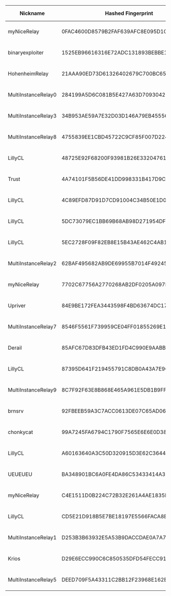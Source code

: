 | Nickname |  Hashed Fingerprint	| Or Addresses | Contact | Running | Flags | Last Seen | First Seen | Last Restarted | Advertised Bandwidth | Platform | Version | Version Status | Recommended Version | Verified hostnames | Exit policy |
|---|---|---|---|---|---|---|---|---|---|---|---|---|---|---|---|
|myNiceRelay | 0FAC4600D8579B2FAF639AFC8E095D1CB85CA13E | ["156.246.18.209:443"] | info@edgenext.com | true | Running, V2Dir, Valid | 2025-10-10 20:00:00 | 2025-10-10 07:00:00 | 2025-10-10 06:47:38 | 0 | Tor 0.4.8.18 on Linux | 0.4.8.18 | recommended | true | N/A | ["reject *:*"]|
|binaryexploiter | 1525EB96616316E72ADC131893BEBBE1FA46F97E | ["16.171.174.85:9001"] | ajithkumara545454@gmail.com | true | Running, V2Dir, Valid | 2025-10-10 20:00:00 | 2025-10-10 12:00:00 | 2025-10-10 17:31:33 | 0 | Tor 0.4.8.18 on Linux | 0.4.8.18 | recommended | true | ["ec2-16-171-174-85.eu-north-1.compute.amazonaws.com"] | ["reject *:*"]|
|HohenheimRelay | 21AAA90ED73D61326402679C700BC65C5D3EEDFD | ["103.49.61.223:9001","[2a0c:9a40:9202:fd7f:e984:a977:54c4:1096]:9001"] | hohenheimp@gmail.com | true | Running, V2Dir, Valid | 2025-10-10 20:00:00 | 2025-10-10 11:00:00 | 2025-10-10 10:49:30 | 0 | Tor 0.4.8.18 on Linux | 0.4.8.18 | recommended | true | N/A | ["reject *:*"]|
|MultiInstanceRelay0 | 284199A5D6C081B5E427A63D70930422A6AD846E | ["95.216.8.226:17000","[2a01:4f9:2a:92b::2]:17000"] | <operator@example.com> | false | Running, V2Dir, Valid | 2025-10-10 13:00:00 | 2025-10-10 13:00:00 | 2025-10-10 12:13:58 | 0 | Tor 0.4.8.10 on Linux | 0.4.8.10 | recommended | true | ["static.226.8.216.95.clients.your-server.de"] | ["reject *:*"]|
|MultiInstanceRelay3 | 34B953AE59A7E32D03D146A79EB45556F69947FA | ["95.216.8.226:17003","[2a01:4f9:2a:92b::2]:17003"] | <operator@example.com> | false | Running, V2Dir, Valid | 2025-10-10 13:00:00 | 2025-10-10 13:00:00 | 2025-10-10 12:15:37 | 0 | Tor 0.4.8.10 on Linux | 0.4.8.10 | recommended | true | ["static.226.8.216.95.clients.your-server.de"] | ["reject *:*"]|
|MultiInstanceRelay8 | 4755839EE1CBD45722C9CF85F007D224F8DFE711 | ["95.216.8.226:17008","[2a01:4f9:2a:92b::2]:17008"] | <operator@example.com> | false | Running, V2Dir, Valid | 2025-10-10 13:00:00 | 2025-10-10 13:00:00 | 2025-10-10 12:18:21 | 0 | Tor 0.4.8.10 on Linux | 0.4.8.10 | recommended | true | ["static.226.8.216.95.clients.your-server.de"] | ["reject *:*"]|
|LillyCL | 48725E92F68200F93981B26E33204761B72EA267 | ["152.53.210.165:9007","[2a0a:4cc0:2000:cd4c::12]:9007"] | nashepro [at] proton [dot] me | true | Running, V2Dir, Valid | 2025-10-10 20:00:00 | 2025-10-10 19:00:00 | 2025-10-10 18:47:13 | 0 | Tor 0.4.8.18 on Linux | 0.4.8.18 | recommended | true | ["us.okade.pro"] | ["reject *:*"]|
|Trust | 4A74101F5B56DE41DD998331B417D9C625F9E9A4 | ["158.69.195.237:9001","[2607:5300:205:200::70d3]:9001"] | N/A | true | Running, V2Dir, Valid | 2025-10-10 20:00:00 | 2025-10-10 00:00:00 | 2025-10-09 23:31:22 | 0 | Tor 0.4.8.16 on Linux | 0.4.8.16 | recommended | true | ["vps-7f62f432.vps.ovh.ca"] | ["reject *:*"]|
|LillyCL | 4C89EFD87D91D7CD91004C34B50E1D06085A80F0 | ["152.53.210.165:9008","[2a0a:4cc0:2000:cd4c::12]:9008"] | nashepro [at] proton [dot] me | true | Running, V2Dir, Valid | 2025-10-10 20:00:00 | 2025-10-10 19:00:00 | 2025-10-10 18:47:28 | 0 | Tor 0.4.8.18 on Linux | 0.4.8.18 | recommended | true | ["us.okade.pro"] | ["reject *:*"]|
|LillyCL | 5DC73079EC1BB69B68AB98D271954DF547A5D303 | ["152.53.210.165:9004","[2a0a:4cc0:2000:cd4c::12]:9004"] | nashepro [at] proton [dot] me | false | Running, V2Dir, Valid | 2025-10-10 19:00:00 | 2025-10-10 19:00:00 | 2025-10-10 18:46:45 | 0 | Tor 0.4.8.18 on Linux | 0.4.8.18 | recommended | true | ["us.okade.pro"] | ["reject *:*"]|
|LillyCL | 5EC2728F09F82EB8E15B43AE462C4AB12D9AF933 | ["152.53.210.165:9003","[2a0a:4cc0:2000:cd4c::12]:9003"] | nashepro [at] proton [dot] me | true | Running, V2Dir, Valid | 2025-10-10 20:00:00 | 2025-10-10 19:00:00 | 2025-10-10 18:46:31 | 0 | Tor 0.4.8.18 on Linux | 0.4.8.18 | recommended | true | ["us.okade.pro"] | ["reject *:*"]|
|MultiInstanceRelay2 | 62BAF495682AB9DE69955B7014F49245844C6C40 | ["95.216.8.226:17002","[2a01:4f9:2a:92b::2]:17002"] | <operator@example.com> | false | Running, V2Dir, Valid | 2025-10-10 13:00:00 | 2025-10-10 13:00:00 | 2025-10-10 12:15:04 | 0 | Tor 0.4.8.10 on Linux | 0.4.8.10 | recommended | true | ["static.226.8.216.95.clients.your-server.de"] | ["reject *:*"]|
|myNiceRelay | 7702C67756A2770268AB2DF0205A097E7E8F52CD | ["82.27.178.36:443"] | info@edgenext.com | true | Running, V2Dir, Valid | 2025-10-10 20:00:00 | 2025-10-10 08:00:00 | 2025-10-10 06:54:30 | 0 | Tor 0.4.8.18 on Linux | 0.4.8.18 | recommended | true | N/A | ["reject *:*"]|
|Upriver | 84E9BE172FEA3443598F4BD63674DC17494C790A | ["91.98.24.159:443","[2a01:4f8:c2c:f1a7::1]:443"] | Upriver@proton.me | true | Running, V2Dir, Valid | 2025-10-10 20:00:00 | 2025-10-10 14:00:00 | 2025-10-10 13:38:00 | 0 | Tor 0.4.8.18 on Linux | 0.4.8.18 | recommended | true | ["static.159.24.98.91.clients.your-server.de"] | ["reject *:*"]|
|MultiInstanceRelay7 | 8546F5561F739959CE04FF01855269E1E4D01593 | ["95.216.8.226:17007","[2a01:4f9:2a:92b::2]:17007"] | <operator@example.com> | false | Running, V2Dir, Valid | 2025-10-10 13:00:00 | 2025-10-10 13:00:00 | 2025-10-10 12:17:48 | 0 | Tor 0.4.8.10 on Linux | 0.4.8.10 | recommended | true | ["static.226.8.216.95.clients.your-server.de"] | ["reject *:*"]|
|Derail | 85AFC67D83DFB43ED1FD4C990E9AABB8BD8A0C68 | ["91.98.80.241:443","[2a01:4f8:c013:bf5::1]:443"] | Derail@proton.me | true | Running, V2Dir, Valid | 2025-10-10 20:00:00 | 2025-10-10 14:00:00 | 2025-10-10 13:22:42 | 0 | Tor 0.4.8.18 on Linux | 0.4.8.18 | recommended | true | ["static.241.80.98.91.clients.your-server.de"] | ["reject *:*"]|
|LillyCL | 87395D641F219455791C8DB0A43A7E90735D8AD3 | ["152.53.210.165:9002","[2a0a:4cc0:2000:cd4c::12]:9002"] | nashepro [at] proton [dot] me | true | Running, V2Dir, Valid | 2025-10-10 20:00:00 | 2025-10-10 19:00:00 | 2025-10-10 18:09:38 | 0 | Tor 0.4.8.18 on Linux | 0.4.8.18 | recommended | true | ["us.okade.pro"] | ["reject *:*"]|
|MultiInstanceRelay9 | 8C7F92F63E8B868E465A961E5DB1B9FF313001D4 | ["95.216.8.226:17009","[2a01:4f9:2a:92b::2]:17009"] | <operator@example.com> | false | Running, V2Dir, Valid | 2025-10-10 13:00:00 | 2025-10-10 13:00:00 | 2025-10-10 12:18:54 | 0 | Tor 0.4.8.10 on Linux | 0.4.8.10 | recommended | true | ["static.226.8.216.95.clients.your-server.de"] | ["reject *:*"]|
|brnsrv | 92FBEEB59A3C7ACC0613DE07C65AD0632BD5B5BB | ["90.64.135.12:9001"] | N/A | true | Running, V2Dir, Valid | 2025-10-10 20:00:00 | 2025-10-10 12:00:00 | 2025-10-10 11:18:36 | 0 | Tor 0.4.8.19 on Linux | 0.4.8.19 | recommended | true | N/A | ["reject *:*"]|
|chonkycat | 99A7245FA6794C1790F7565E6E6E0D389AFB58DA | ["108.252.248.105:9001","[2600:1700:480:b850::45]:9001"] | Nicholas Weaver <nweaver@icsi.berkeley.edu> | true | Running, V2Dir, Valid | 2025-10-10 20:00:00 | 2025-10-10 02:00:00 | 2025-10-10 17:53:22 | 0 | Tor 0.4.8.18 on Linux | 0.4.8.18 | recommended | true | ["108-252-248-105.lightspeed.sntcca.sbcglobal.net"] | ["reject *:*"]|
|LillyCL | A60163640A3C50D320915D3E62C3644D14639EC5 | ["152.53.210.165:9006","[2a0a:4cc0:2000:cd4c::12]:9006"] | nashepro [at] proton [dot] me | true | Running, V2Dir, Valid | 2025-10-10 20:00:00 | 2025-10-10 19:00:00 | 2025-10-10 18:50:00 | 0 | Tor 0.4.8.18 on Linux | 0.4.8.18 | recommended | true | ["us.okade.pro"] | ["reject *:*"]|
|UEUEUEU | BA348901BC6A0FE4DA86C53433414A3124934FCF | ["65.50.203.5:9001"] | N/A | true | Running, V2Dir, Valid | 2025-10-10 20:00:00 | 2025-10-10 19:00:00 | 2025-10-10 18:25:09 | 175104 | Tor 0.4.8.16 on Linux | 0.4.8.16 | recommended | true | ["slothtown.com"] | ["reject *:*"]|
|myNiceRelay | C4E1511D0B224C72B32E261A4AE1835D57B01FFF | ["83.254.129.34:443"] | tor-relay-1337@proton.me | true | Running, V2Dir, Valid | 2025-10-10 20:00:00 | 2025-10-10 19:00:00 | 2025-10-10 17:47:34 | 0 | Tor 0.4.8.18 on Linux | 0.4.8.18 | recommended | true | ["c83-254-129-34.bredband.tele2.se"] | ["reject *:*"]|
|LillyCL | CD5E21D918B5E7BE18197E5566FACA8BC4D3C3E1 | ["152.53.210.165:9005","[2a0a:4cc0:2000:cd4c::12]:9005"] | nashepro [at] proton [dot] me | true | Running, V2Dir, Valid | 2025-10-10 20:00:00 | 2025-10-10 19:00:00 | 2025-10-10 18:41:44 | 0 | Tor 0.4.8.18 on Linux | 0.4.8.18 | recommended | true | ["us.okade.pro"] | ["reject *:*"]|
|MultiInstanceRelay1 | D253B3B63932E5A53B9DACCDAE0A7A7A2D925003 | ["95.216.8.226:17001","[2a01:4f9:2a:92b::2]:17001"] | <operator@example.com> | false | Running, V2Dir, Valid | 2025-10-10 13:00:00 | 2025-10-10 13:00:00 | 2025-10-10 12:14:31 | 0 | Tor 0.4.8.10 on Linux | 0.4.8.10 | recommended | true | ["static.226.8.216.95.clients.your-server.de"] | ["reject *:*"]|
|Krios | D29E6ECC990C6C850535DFD54FECC9149783B63F | ["78.154.187.69:443","[2001:470:71:40e::2]:443"] | Krios <kriosdezer@gmail.com> | true | Running, V2Dir, Valid | 2025-10-10 20:00:00 | 2025-10-10 04:00:00 | 2025-10-10 03:46:14 | 0 | Tor 0.4.8.18 on Linux | 0.4.8.18 | recommended | true | N/A | ["reject *:*"]|
|MultiInstanceRelay5 | DEED709F5A43311C2BB12F23968E162B7FF3F556 | ["95.216.8.226:17005","[2a01:4f9:2a:92b::2]:17005"] | <operator@example.com> | false | Running, V2Dir, Valid | 2025-10-10 13:00:00 | 2025-10-10 13:00:00 | 2025-10-10 12:16:42 | 0 | Tor 0.4.8.10 on Linux | 0.4.8.10 | recommended | true | ["static.226.8.216.95.clients.your-server.de"] | ["reject *:*"]|
